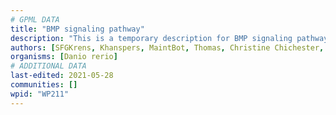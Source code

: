 ```yaml
---
# GPML DATA
title: "BMP signaling pathway"
description: "This is a temporary description for BMP signaling pathway"
authors: [SFGKrens, Khanspers, MaintBot, Thomas, Christine Chichester, Mkutmon, DeSl, Egonw, L Dupuis, Laurent]
organisms: [Danio rerio]
# ADDITIONAL DATA
last-edited: 2021-05-28
communities: []
wpid: "WP211"
---
```

